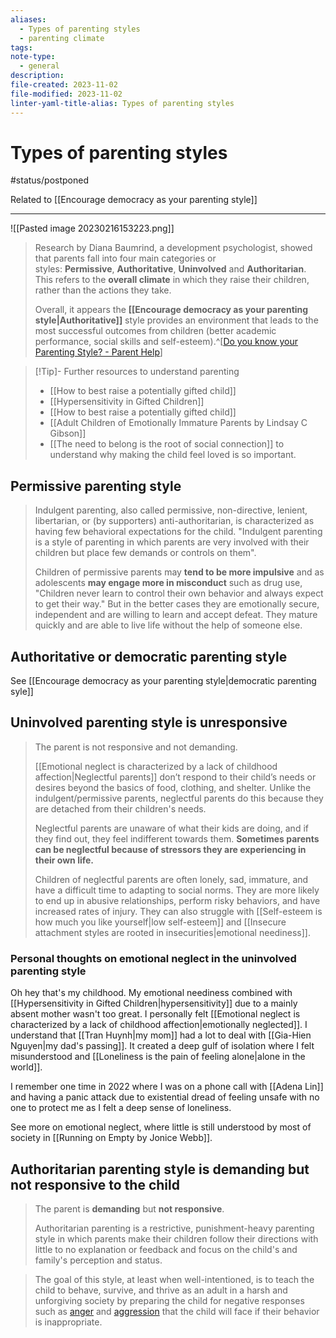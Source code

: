 ```yaml
---
aliases:
  - Types of parenting styles
  - parenting climate
tags: 
note-type:
  - general
description: 
file-created: 2023-11-02
file-modified: 2023-11-02
linter-yaml-title-alias: Types of parenting styles
---
```


# Types of parenting styles

#status/postponed

Related to [[Encourage democracy as your parenting style]]

---
![[Pasted image 20230216153223.png]]

> Research by Diana Baumrind, a development psychologist, showed that parents fall into four main categories or styles: **Permissive**, **Authoritative**, **Uninvolved** and **Authoritarian**. This refers to the **overall climate** in which they raise their children, rather than the actions they take.
>
> Overall, it appears the **[[Encourage democracy as your parenting style|Authoritative]]** style provides an environment that leads to the most successful outcomes from children (better academic performance, social skills and self-esteem).^[[Do you know your Parenting Style? - Parent Help](https://www.parenthelp.org.nz/parenting-style/)]

> [!Tip]- Further resources to understand parenting
> - [[How to best raise a potentially gifted child]]
> - [[Hypersensitivity in Gifted Children]]
> - [[How to best raise a potentially gifted child]]
> - [[Adult Children of Emotionally Immature Parents by Lindsay C Gibson]]
> - [[The need to belong is the root of social connection]] to understand why making the child feel loved is so important.

## Permissive parenting style

> Indulgent parenting, also called permissive, non-directive, lenient, libertarian, or (by supporters) anti-authoritarian, is characterized as having few behavioral expectations for the child. "Indulgent parenting is a style of parenting in which parents are very involved with their children but place few demands or controls on them".
> 
> Children of permissive parents may **tend to be more impulsive** and as adolescents **may engage more in misconduct** such as drug use, "Children never learn to control their own behavior and always expect to get their way." But in the better cases they are emotionally secure, independent and are willing to learn and accept defeat. They mature quickly and are able to live life without the help of someone else.

## Authoritative or democratic parenting style

See [[Encourage democracy as your parenting style|democratic parenting syle]]

## Uninvolved parenting style is unresponsive

> The parent is not responsive and not demanding.
>
> [[Emotional neglect is characterized by a lack of childhood affection|Neglectful parents]] don’t respond to their child’s needs or desires beyond the basics of food, clothing, and shelter. Unlike the indulgent/permissive parents, neglectful parents do this because they are detached from their children's needs.
>
> Neglectful parents are unaware of what their kids are doing, and if they find out, they feel indifferent towards them. **Sometimes parents can be neglectful because of stressors they are experiencing in their own life.**
>
> Children of neglectful parents are often lonely, sad, immature, and have a difficult time to adapting to social norms. They are more likely to end up in abusive relationships, perform risky behaviors, and have increased rates of injury. They can also struggle with [[Self-esteem is how much you like yourself|low self-esteem]] and [[Insecure attachment styles are rooted in insecurities|emotional neediness]].

### Personal thoughts on emotional neglect in the uninvolved parenting style

Oh hey that's my childhood. My emotional neediness combined with [[Hypersensitivity in Gifted Children|hypersensitivity]] due to a mainly absent mother wasn't too great. I personally felt [[Emotional neglect is characterized by a lack of childhood affection|emotionally neglected]].  I understand that [[Tran Huynh|my mom]] had a lot to deal with [[Gia-Hien Nguyen|my dad's passing]]. It created a deep gulf of isolation where I felt misunderstood and [[Loneliness is the pain of feeling alone|alone in the world]].

I remember one time in 2022 where I was on a phone call with [[Adena Lin]] and having a panic attack due to existential dread of feeling unsafe with no one to protect me as I felt a deep sense of loneliness.

See more on emotional neglect, where little is still understood by most of society in [[Running on Empty by Jonice Webb]].

## Authoritarian parenting style is demanding but not responsive to the child

> The parent is **demanding** but **not responsive**.
>
> Authoritarian parenting is a restrictive, punishment-heavy parenting style in which parents make their children follow their directions with little to no explanation or feedback and focus on the child's and family's perception and status.

> The goal of this style, at least when well-intentioned, is to teach the child to behave, survive, and thrive as an adult in a harsh and unforgiving society by preparing the child for negative responses such as [anger](https://en.wikipedia.org/wiki/Anger "Anger") and [aggression](https://en.wikipedia.org/wiki/Aggression "Aggression") that the child will face if their behavior is inappropriate.
